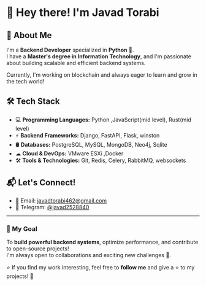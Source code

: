 # 👋 Hey there! I'm Javad Torabi  

## 🚀 About Me  
I'm a **Backend Developer** specialized in **Python** 🐍.  
I have a **Master's degree in Information Technology**, and I'm passionate about building scalable and efficient backend systems.  

Currently, I'm working on blockchain and always eager to learn and grow in the tech world!  

## 🛠 Tech Stack  
- 💻 **Programming Languages:** Python ,JavaScript(mid level), Rust(mid level)
- ⚡ **Backend Frameworks:** Django, FastAPI, Flask, winston  
- 🛢 **Databases:** PostgreSQL, MySQL, MongoDB, Neo4j, Sqlite
- ☁ **Cloud & DevOps:** VMware ESXi ,Docker 
- 🛠 **Tools & Technologies:** Git, Redis, Celery, RabbitMQ, websockets  

## 📬 Let's Connect!  
- 📧 Email: [javadtorabi462@gmail.com ](https://javadtorabi462@gmail.com ) 
- 💬 Telegram: [@javad2528840](https://t.me/javad2528840) 
 

---

### 🎯 My Goal  
To **build powerful backend systems**, optimize performance, and contribute to open-source projects!  
I'm always open to collaborations and exciting new challenges 🎉.  

⭐ If you find my work interesting, feel free to **follow me** and give a ⭐ to my projects! 🚀
